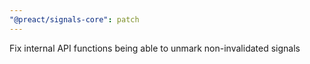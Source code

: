 ```yaml
---
"@preact/signals-core": patch
---
```


Fix internal API functions being able to unmark non-invalidated signals
